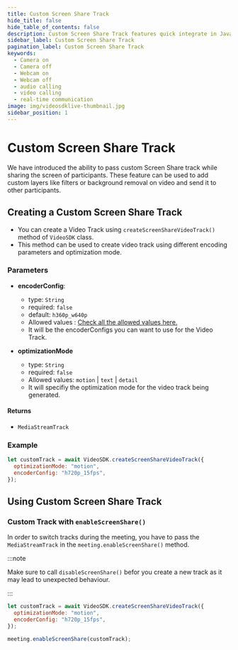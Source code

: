 ```yaml
---
title: Custom Screen Share Track
hide_title: false
hide_table_of_contents: false
description: Custom Screen Share Track features quick integrate in Javascript, React JS, Android, IOS, React Native, Flutter with Video SDK to add live video & audio conferencing to your applications.
sidebar_label: Custom Screen Share Track
pagination_label: Custom Screen Share Track
keywords:
  - Camera on
  - Camera off
  - Webcam on
  - Webcam off
  - audio calling
  - video calling
  - real-time communication
image: img/videosdklive-thumbnail.jpg
sidebar_position: 1
---
```


# Custom Screen Share Track

We have introduced the ability to pass custom Screen Share track while sharing the screen of participants. These feature can be used to add custom layers like filters or background removal on video and send it to other participants.

## Creating a Custom Screen Share Track

- You can create a Video Track using `createScreenShareVideoTrack()` method of `VideoSDK` class.
- This method can be used to create video track using different encoding parameters and optimization mode.

### Parameters

- **encoderConfig**:

  - type: `String`
  - required: `false`
  - default: `h360p_w640p`
  - Allowed values : [Check all the allowed values here.](./encoding-profiles#encoding-profiles-for-screen-share-track)
  - It will be the encoderConfigs you can want to use for the Video Track.

- **optimizationMode**
  - type: `String`
  - required: `false`
  - Allowed values: `motion` | `text` | `detail`
  - It will specifiy the optimization mode for the video track being generated.

#### Returns

- `MediaStreamTrack`

### Example

```javascript
let customTrack = await VideoSDK.createScreenShareVideoTrack({
  optimizationMode: "motion",
  encoderConfig: "h720p_15fps",
});
```

## Using Custom Screen Share Track

### Custom Track with `enableScreenShare()`

In order to switch tracks during the meeting, you have to pass the `MediaStreamTrack` in the `meeting.enableScreenShare()` method.

:::note

Make sure to call `disableScreenShare()` befor you create a new track as it may lead to unexpected behaviour.

:::

```javascript
let customTrack = await VideoSDK.createScreenShareVideoTrack({
  optimizationMode: "motion",
  encoderConfig: "h720p_15fps",
});

meeting.enableScreenShare(customTrack);
```
